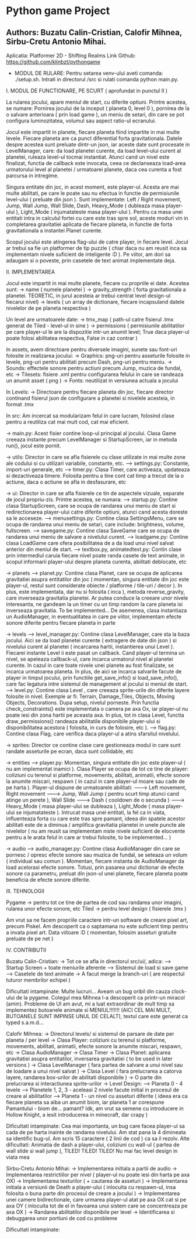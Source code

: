 # Python game Project

## Authors: Buzatu Calin-Cristian, Calofir Mihnea, Sirbu-Cretu Antonio Mihai.

Aplicatia: Platformer 2D - Shifting Realms
Link Github: https://github.com/klinbzt/pythongame

* MODUL DE RULARE:
  Pentru setarea venv-ului aveti comanda: ./setup.sh.
  Intrati in directorul /src si rulati comanda python main.py.

I. MODUL DE FUNCTIONARE, PE SCURT ( aprofundat in punctul II )

La rularea jocului, apare meniul de start, cu diferite optiuni. Printre acestea, se numare: Pornirea jocului de la inceput ( planeta 0, level 0 ), pornirea de la o salvare anterioara ( prin load game ), un meniu de setari, din care se pot configura luminozitatea, volumul sau aspect ratio-ul ecranului.

Jocul este impartit in planete, fiecare planeta fiind impartite in mai multe levele. Fiecare planeta are ca punct diferential forta gravitationala. Datele despre acestea sunt preluate dintr-un json, iar aceste date sunt procesate in LevelManager, care: da load planetei curente, da load level-ului curent al planetei, ruleaza level-ul tocmai instantiat. Atunci cand un nivel este finalizat, functia de callback este invocata, ceea ce declanseaza load-area urmatorului level al planetei / urmatoarei planete, daca cea curenta a fost parcursa in intregime.

Singura entitate din joc, in acest moment, este player-ul. Acesta are mai multe abilitati, pe care le poate sau nu efectua in functie de permisiunile level-ului ( preluate din json ). Sunt implementate: Left / Right movement, Jump, Wall Jump, Wall Slide, Dash, Heavy_Mode ( dubleaza masa player-ului ), Light_Mode ( injumatateste masa player-ului ). Pentru ca masa unei entitati intra in calculul fortei cu care este tras spre sol, aceste moduri vin in completarea gravitatiei aplicata de fiecare planeta, in functie de forta gravitationala a instantei Planet curente.

Scopul jocului este atingerea flag-ului de catre player, in fiecare level. Jocul ar trebui sa fie un platformer de tip puzzle ( chiar daca nu am reusit inca sa implementam nivele suficient de inteligente :D ). Pe viitor, am dori sa adaugam si o poveste, prin casetele de text animat implementate deja.

II. IMPLEMENTAREA

Jocul este impartit in mai multe planete, fiecare cu propriile ei date. Acestea sunt:
-> name ( numele planetei )
-> gravity_strength ( forta gravitationala a planetei. TEORETIC, in jurul acesteia ar trebui centrat level design-ul fiecarui nivel)
-> levels ( un array de dictionare, fiecare incapsuland datele nivelelor de pe planeta respectiva )

Un level are urmatoarele date:
-> tmx_map ( path-ul catre fisierul .tmx generat de Tiled - level-ul in sine )
-> permissions ( permisiunile abilitatilor pe care player-ul le are la dispozitie intr-un anumit level; True daca player-ul poate folosi abilitatea respectiva, False in caz contrar )

In assets, avem directoare pentru diversele imagini, sunete sau font-uri folosite in realizarea jocului:
-> Graphics: png-uri pentru asseturile folosite in levele, png-uri pentru abilitati precum Dash, png-uri pentru meniu.
-> Sounds: effectele sonore pentru actiuni precum Jump, muzica de fundal, etc
-> Tilesets: fisiere .xml pentru configurarea felului in care se randeaza un anumit asset ( png )
-> Fonts: neutilizat in versiunea actuala a jocului

In Levels:
-> Directoare pentru fiecare planeta din joc, fiecare director continand fisierul json de configurare a planetei si nivelele acesteia, in format .tmx

In src:
Am incercat sa modularizam felul in care lucram, folosind clase pentru a reutiliza cat mai mult cod, cat mai eficient.

-> main.py: Acest fisier contine loop-ul principal al jocului. Clasa Game creeaza instante precum LevelManager si StartupScreen, iar in metoda run(), jocul este pornit.

-> utils: Director in care se afla fisierele cu clase utilizate in mai multe zone ale codului si cu utilizari variabile, constante, etc.
--> settings.py: Constante, import-uri generale, etc
--> timer.py: Clasa Timer, care activeaza, updateaza si dezactiveaza timere. Folosita pentru a tine cont cat timp a trecut de la o actiune, daca o actiune se afla in desfasurare, etc

-> ui: Director in care se afla fisierele ce tin de aspectele vizuale, separate de jocul propriu-zis. Printre acestea, se numara:
--> startup.py: Contine clasa StartupScreen, care se ocupa de randarea unui meniu de start si redirectionarea player-ului catre diferite optiuni, atunci cand acesta doreste sa le acceseze.
--> menusettings.py: Contine clasa SettingsMenu, care se ocupa de randarea unui meniu de setari, care include: brightness, volume, fullscreen.
--> savegame.py: Contine clasa SaveGame care se ocupa de randarea unui meniu de salvare a nivelului curent.
--> loadgame.py: Contine clasa LoadGame care ofera posibilitatea de a da load unui nivel salvat anterior din meniul de start.
--> textbox.py, animatedtext.py: Contin clase prin intermediul caruia fiecare nivel poate randa casete de text animate, in scopul informarii player-ului despre planeta curenta, abilitati deblocate, etc

-> planets
--> planet.py: Contine clasa Planet, care se ocupa de aplicarea gravitatiei asupra entitatilor din joc ( momentan, singura entitate din joc este player-ul, restul sunt considerate obiecte / platforme / tile-uri / decor ). In plus, este implementata, dar nu si folosita ( inca ), metoda reverse_gravity, care inverseaza gravitatia planetei. Ar putea conduce la creeare unor nivele interesanta, ne gandeam la un timer cu un timp random la care planeta isi inverseaza gravitatia. To be implemented... De asemenea, clasa instantiaza un AudioManager, in eventualitatea in care pe viitor, implementam efecte sonore diferite pentru fiecare planeta in parte

-> levels
--> level_manager.py: Contine clasa LevelManager, care sta la baza jocului. Aici se da load planetei curente ( extragere de date din json ) si nivelului curent al planetei ( incarcarea hartii, instantierea unui Level ). Fiecarei instante Level ii este pasat un callback. Cand player-ul termina un nivel, se apeleaza callback-ul, care incarca urmatorul nivel al planetei curente. In cazul in care toate nivele unei planete au fost finalizate, se incarca urmatoarea planeta. In plus, de aici se incarca salvarile facute de player in timpul jocului, prin functiile get_save_info() si load_save_info(), care fac legatura intre sistemul de management al jocului si meniul de start.
--> level.py: Contine clasa Level , care creeaza sprite-urile din diferite layere folosite in nivel. Exemple ar fi: Terrain, Damage_Tiles, Objects, Moving Objects, Decorations. Dupa setup, nivelul porneste. Prin functia check_constraints() este implementata o camera pe axa Ox, iar player-ul nu poate iesi din zona hartii pe aceasta axa. In plus, tot in clasa Level, functia draw_permissions() randeaza abilitatile disponibile player-ului si disponibilitatea acestora ( folosita, in curs de folosire, etc ).
--> flag.py: Contine clasa Flag, care verifica daca player-ul a atins sfarsitul nivelului.

-> sprites: Director ce contine clase care gestioneaza modul in care sunt randate asseturile pe ecran, daca sunt collidable, etc

-> entities
--> player.py: Momentan, singura entitate din joc este player-ul ( nu am implementat inamici ). Clasa Player se ocupa de tot ce tine de player: coliziuni cu terenul si platforme, movements, abilitati, animatii, efecte sonore la anumite miscari, respawn ( in cazul in care player-ul moare sau cade de pe harta ). Player-ul dispune de urmatoarele abilitati:
---> Left movement, Right movement
---> Jump, Wall Jump ( pentru scurt timp atunci cand atinge un perete ), Wall Slide
---> Dash ( cooldown de o secunda )
---> Heavy_Mode ( masa player-ului se dubleaza ), Light_Mode ( masa player-ului se injumatateste ). Intrucat masa unei entitati, la fel ca in viata, influenteaza forta cu care este tras spre pamant, ideea din spatele acestor abilitati este de a diminua / amplifica gravitatia planetei in unele puncte ale nivelelor ( nu am reusit sa implementam niste nivele suficient de elocvente pentru a le arata felul in care ar trebui folosite, to be implemented... )

-> audio
--> audio_manager.py: Contine clasa AudioManager din care se pornesc / opresc efecte sonore sau muzica de fundal, se seteaza un volum ( individual sau comun ). Momentan, fiecare instanta de AudioManager da load acelorasi efecte sonore. Totusi, prin pasarea unui dictionar de efecte sonore ca parametru, preluat din json-ul unei planete, fiecare planeta poate beneficia de efecte sonore diferite.

III. TEHNOLOGII

Pygame -> pentru tot ce tine de partea de cod sau randarea unor imagini, rularea unor efecte sonore, etc
Tiled -> pentru level design ( fisierele .tmx )

Am vrut sa ne facem propriile caractere intr-un software de creare pixel art, precum Piskel. Am descoperit ca o saptamana nu este suficient timp pentru a invata pixel art. Data viitoare :D ( momentan, folosim asseturi gratuite preluate de pe net )

IV. CONTRIBUTII

Buzatu Calin-Cristian:
-> Tot ce se afla in directorul src/ui/, adica:
--> Startup Screen + toate meniurile aferente
--> Sistemul de load si save game
--> Casetele de text animate
-> A facut merge la branch-uri ( are respectul tuturor membrilor echipei )

Dificultati intampinate: Multe lucruri... Aveam un bug oribil din cauza clock-ului de la pygame. Colegul mea Mihnea l-a descoperit ca printr-un miracol (amin). Probleme de UI am avut, mi a luat extraordinar de mult timp sa implementez butoanele animate si MENIUL!!!!!!! (AICI CEL MAI MULT, BUTOANELE SUNT IMPINSE UNUL DE CELALT), textul care este generat ca typed s.a.m.d...

Calofir Mihnea:
-> Directorul levels/ si sistemul de parsare de date per planeta / per level
-> Clasa Player: coliziuni cu terenul si platforme, movements, abilitati, animatii, efecte sonore la anumite miscari, respawn, etc
-> Clasa AudioManager
-> Clasa Timer
-> Clasa Planet: aplicarea gravitatiei asupra entitatilor, inversarea gravitatiei ( to be used in later versions )
-> Clasa LevelManager ( fara partea de salvare a unui nivel sau de loadare a unui nivel salvat )
-> Clasa Level ( fara prelucrarea a catorva layere, randarea box-urilor de abilitati disponibile )
-> O parte din prelucrarea si interactiunea sprite-urilor
-> Level Design:
--> Planeta 0 - 4 levele
--> Planetele 1, 2, 3 - aceleasi 2 nivele facute initial in procesul de creare al abilitatilor
--> Planeta 1 - un nivel cu asseturi diferite ( ideea era ca fiecare planeta sa aiba un anumit biom, iar planeta 1 ar corespune Pamantului - biom de... pamant? Idk, am vrut sa semene cu introducere in Hollow Knight, a iesit introducerea in minecraft, dar crapy )

Dificultati intampinate: Cea mai importanta, un bug care facea player-ul sa cada de pe harta inainte de randarea nivelului. Am stat pana la 4 dimineata sa identific bug-ul. Am scris 15 caractere ( 2 linii de cod ) ca sa il rezolv. Alte dificultati: Animatia de dash a player-ului, coliziuni cu wall-ul ( partea de wall slide si wall jump ), TILED! TILED! TILED! Nu mai fac level design in viata mea

Sirbu-Cretu Antonio Mihai:
-> Implementarea initiala a partii de audio
-> Implementarea restrictiilor per nivel ( player-ul nu poate iesi din harta pe axa OX)
-> Implementarea texturilor ( + cautarea de asseturi )
-> Implementarea initiala a versiunii de Death a player-ului ( inlocuita cu respawn-ul, insa folosita o buna parte din procesul de creare a jocului )
-> Implementarea unei camere bidirectionale, care urmarea player-ul atat pe axa OX cat si pe axa OY ( inlocuita tot de el in favoarea unui sistem care se concentreaza pe axa OX )
-> Randarea abilitatilor disponibile per level
-> Identificarea si debuggarea unor portiuni de cod cu probleme

Dificultati intampinate:
